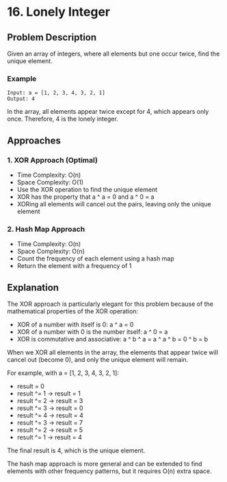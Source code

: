 # 16. Lonely Integer

## Problem Description
Given an array of integers, where all elements but one occur twice, find the unique element.

### Example
```
Input: a = [1, 2, 3, 4, 3, 2, 1]
Output: 4
```

In the array, all elements appear twice except for 4, which appears only once. Therefore, 4 is the lonely integer.

## Approaches

### 1. XOR Approach (Optimal)
- Time Complexity: O(n)
- Space Complexity: O(1)
- Use the XOR operation to find the unique element
- XOR has the property that a ^ a = 0 and a ^ 0 = a
- XORing all elements will cancel out the pairs, leaving only the unique element

### 2. Hash Map Approach
- Time Complexity: O(n)
- Space Complexity: O(n)
- Count the frequency of each element using a hash map
- Return the element with a frequency of 1

## Explanation
The XOR approach is particularly elegant for this problem because of the mathematical properties of the XOR operation:
- XOR of a number with itself is 0: a ^ a = 0
- XOR of a number with 0 is the number itself: a ^ 0 = a
- XOR is commutative and associative: a ^ b ^ a = a ^ a ^ b = 0 ^ b = b

When we XOR all elements in the array, the elements that appear twice will cancel out (become 0), and only the unique element will remain.

For example, with a = [1, 2, 3, 4, 3, 2, 1]:
- result = 0
- result ^= 1 → result = 1
- result ^= 2 → result = 3
- result ^= 3 → result = 0
- result ^= 4 → result = 4
- result ^= 3 → result = 7
- result ^= 2 → result = 5
- result ^= 1 → result = 4

The final result is 4, which is the unique element.

The hash map approach is more general and can be extended to find elements with other frequency patterns, but it requires O(n) extra space.